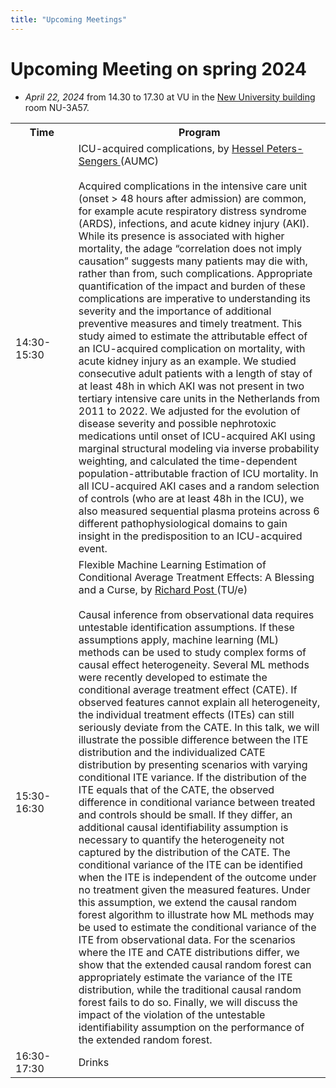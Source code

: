 ```yaml
---
title: "Upcoming Meetings"
---
```


# Upcoming Meeting on spring 2024 

* *April 22, 2024* from 14.30 to 17.30 at VU in the [New University building](https://vu.nl/en/about-vu/more-about/new-university-building) room NU-3A57.

<div style="width: 100%; font-size: smaller; text-align: center; margin-bottom: 8px; margin-top: 8px;">
</div>

<table class="schedule">
    <tr>
        <th style="width:20%">Time</th>
        <th>Program</th>
    </tr>
    <tr class="talk">
        <td>14:30-15:30</td>
        <td> ICU-acquired complications, by <a href="https://www.amsterdamumc.org/en/research/researchers/hessel-peters-sengers.htm"> Hessel Peters-Sengers </a> (AUMC) 
        <br>
        <br>
        Acquired complications in the intensive care unit (onset > 48 hours after admission) are common, for example acute respiratory distress syndrome (ARDS), infections, and acute kidney injury (AKI). While its presence is associated with higher mortality, the adage “correlation does not imply causation” suggests many patients may die with, rather than from, such complications. Appropriate quantification of the impact and burden of these complications are imperative to understanding its severity and the importance of additional preventive measures and timely treatment. This study aimed to estimate the attributable effect of an ICU-acquired complication on mortality, with acute kidney injury as an example. We studied consecutive adult patients with a length of stay of at least 48h in which AKI was not present in two tertiary intensive care units in the Netherlands from 2011 to 2022. We adjusted for the evolution of disease severity and possible nephrotoxic medications until onset of ICU-acquired AKI using marginal structural modeling via inverse probability weighting, and calculated the time-dependent population-attributable fraction of ICU mortality. In all ICU-acquired AKI cases and a random selection of controls (who are at least 48h in the ICU), we also measured sequential plasma proteins across 6 different pathophysiological domains to gain insight in the predisposition to an ICU-acquired event.
        </td>
    </tr>
      <tr class="talk">
        <td>15:30-16:30</td>
        <td> Flexible Machine Learning Estimation of Conditional Average Treatment Effects: A Blessing and a Curse, by <a href="https://research.tue.nl/nl/persons/richard-aj-post"> Richard Post </a> (TU/e)
        <br>
        <br>
        Causal inference from observational data requires untestable identification assumptions. If these assumptions apply, machine learning (ML) methods can be used to study complex forms of causal effect heterogeneity. Several ML methods were recently developed to estimate the conditional average treatment effect (CATE). If observed features cannot explain all heterogeneity, the individual treatment effects (ITEs) can still seriously deviate from the CATE. In this talk, we will illustrate the possible difference between the ITE distribution and the individualized CATE distribution by presenting scenarios with varying conditional ITE variance. If the distribution of the ITE equals that of the CATE, the observed difference in conditional variance between treated and controls should be small. If they differ, an additional causal identifiability assumption is necessary to quantify the heterogeneity not captured by the distribution of the CATE. The conditional variance of the ITE can be identified when the ITE is independent of the outcome under no treatment given the measured features. Under this assumption, we extend the causal random forest algorithm to illustrate how ML methods may be used to estimate the conditional variance of the ITE from observational data. For the scenarios where the ITE and CATE distributions differ, we show that the extended causal random forest can appropriately estimate the variance of the ITE distribution, while the traditional causal random forest fails to do so.  Finally, we will discuss the impact of the violation of the untestable identifiability assumption on the performance of the extended random forest.
        </td>
</td>
    </tr>
    <tr class="drinks">
        <td>16:30-17:30</td>
        <td>Drinks</td>
    </tr>
</table>

